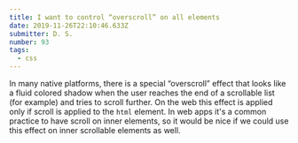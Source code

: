 ```yaml
---
title: I want to control “overscroll” on all elements
date: 2019-11-26T22:10:46.633Z
submitter: D. S.
number: 93
tags:
  - css
---
```

In many native platforms, there is a special “overscroll” effect that looks like a fluid colored shadow when the user reaches the end of a scrollable list (for example) and tries to scroll further. On the web this effect is applied only if scroll is applied to the `html` element. In web apps it's a common practice to have scroll on inner elements, so it would be nice if we could use this effect on inner scrollable elements as well.
